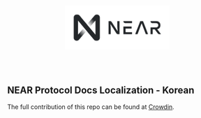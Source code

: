 <br />
<br />

<p align="center">
<img src="website/static/docs/assets/near_logo.png" width="240">
</p>

<br />
<br />

## NEAR Protocol Docs Localization - Korean

The full contribution of this repo can be found at [Crowdin](https://crowdin.com/project/near-docs/ko).
